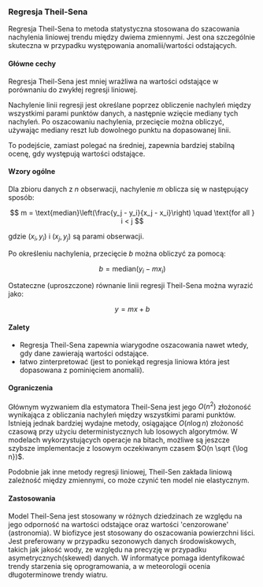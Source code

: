 ### Regresja Theil-Sena

Regresja Theil-Sena to metoda statystyczna stosowana do szacowania nachylenia liniowej trendu między dwiema zmiennymi. Jest ona szczególnie skuteczna w przypadku występowania anomalii/wartości odstających.

#### Główne cechy
Regresja Theil-Sena jest mniej wrażliwa na wartości odstające w porównaniu do zwykłej regresji liniowej. 

Nachylenie linii regresji jest określane poprzez obliczenie nachyleń między wszystkimi parami punktów danych, a następnie wzięcie mediany tych nachyleń. 
Po oszacowaniu nachylenia, przecięcie można obliczyć, używając mediany reszt lub dowolnego punktu na dopasowanej linii.

To podejście, zamiast polegać na średniej, zapewnia bardziej stabilną ocenę, gdy występują wartości odstające.

#### Wzory ogólne
Dla zbioru danych z $n$ obserwacji, nachylenie $m$ oblicza się w następujący sposób:

$$
m = \text{median}\left(\frac{y_j - y_i}{x_j - x_i}\right) \quad \text{for all } i < j
$$

gdzie $(x_i, y_i)$ i $(x_j, y_j)$ są parami obserwacji.

Po określeniu nachylenia, przecięcie $b$ można obliczyć za pomocą:

$$
b = \text{median}(y_i - m x_i)
$$


Ostateczne (uproszczone) równanie linii regresji Theil-Sena można wyrazić jako:

$$
y = mx + b
$$

#### Zalety
- Regresja Theil-Sena zapewnia wiarygodne oszacowania nawet wtedy, gdy dane zawierają wartości odstające.
- łatwo zinterpretować (jest to poniekąd regresja liniowa która jest dopasowana z pominięciem anomalii).

#### Ograniczenia
Głównym wyzwaniem dla estymatora Theil-Sena jest jego $O(n^2)$ złożoność wynikająca z obliczania nachyleń między wszystkimi parami punktów. Istnieją jednak bardziej wydajne metody, osiągające $O(n \log n)$ złożoność czasową przy użyciu deterministycznych lub losowych algorytmów. W modelach wykorzystujących operacje na bitach,  możliwe są jeszcze szybsze implementacje z losowym oczekiwanym czasem $O(n \sqrt {\log n})$.

Podobnie jak inne metody regresji liniowej, Theil-Sen zakłada liniową zależność między zmiennymi, co może czynić ten model nie elastycznym.

#### Zastosowania
Model Theil-Sena jest stosowany w różnych dziedzinach ze względu na jego odporność na wartości odstające oraz wartości 'cenzorowane' (astronomia). W biofizyce jest stosowany do oszacowania powierzchni liści. Jest preferowany w przypadku sezonowych danych środowiskowych, takich jak jakość wody, ze względu na precyzję w przypadku asymetrycznych(skewed) danych. W informatyce pomaga identyfikować trendy starzenia się oprogramowania, a w meteorologii ocenia długoterminowe trendy wiatru.


